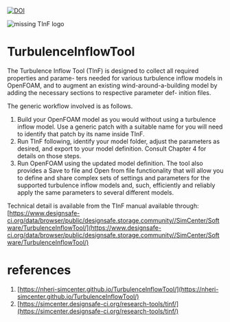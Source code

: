 [![DOI](https://zenodo.org/badge/DOI/10.5281/zenodo.3516436.svg)](https://doi.org/10.5281/zenodo.3516436)

![missing TInF logo][logo]

[logo]: https://nheri-simcenter.github.io/TurbulenceInflowTool/docs/NHERI-TInF-icon.png "Turbulence Inflow Tool Logo"

# TurbulenceInflowTool

The Turbulence Inflow Tool (TInF) is designed to collect all required properties and parame- ters needed for various turbulence inflow models in OpenFOAM, and to augment an existing wind-around-a-building model by adding the necessary sections to respective parameter def- inition files.

The generic workflow involved is as follows.
1. Build your OpenFOAM model as you would without using a turbulence inflow model. Use a generic patch with a suitable name for you will need to identify that patch by its name inside TInF.
2. Run TInF following, identify your model folder, adjust the parameters as desired, and export to your model definition. Consult Chapter 4 for details on those steps.
3. Run OpenFOAM using the updated model definition.
The tool also provides a Save to file and Open from file functionality that will allow you to define and share complex sets of settings and parameters for the supported turbulence inflow models and, such, efficiently and reliably apply the same parameters to several different models.

Technical detail is available from the TInF manual available through: [https://www.designsafe-ci.org/data/browser/public/designsafe.storage.community//SimCenter/Software/TurbulenceInflowTool/](https://www.designsafe-ci.org/data/browser/public/designsafe.storage.community//SimCenter/Software/TurbulenceInflowTool/)

# references

1. [https://nheri-simcenter.github.io/TurbulenceInflowTool/](https://nheri-simcenter.github.io/TurbulenceInflowTool/)
2. [https://simcenter.designsafe-ci.org/research-tools/tinf/](https://simcenter.designsafe-ci.org/research-tools/tinf/)
